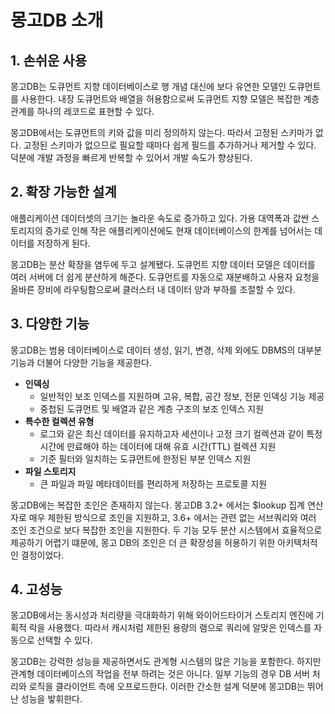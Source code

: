 # 몽고DB 소개

## 1. 손쉬운 사용

몽고DB는 도큐먼트 지향 데이터베이스로 행 개념 대신에 보다 유연한 모델인 도큐먼트를 사용한다. 내장 도큐먼트와 배열을 허용함으로써 도큐먼트 지향 모델은 복잡한 계층 관계를 하나의 레코드로 표현할 수 있다.

몽고DB에서는 도큐먼트의 키와 값을 미리 정의하지 않는다. 따라서 고정된 스키마가 없다. 고정된 스키마가 없으므로 필요할 때마다 쉽게 필드를 추가하거나 제거할 수 있다. 덕분에 개발 과정을 빠르게 반복할 수 있어서 개발 속도가 향상된다.

## 2. 확장 가능한 설계

애플리케이션 데이터셋의 크기는 놀라운 속도로 증가하고 있다. 가용 대역폭과 값싼 스토리지의 증가로 인해 작은 애플리케이션에도 현재 데이터베이스의 한계를 넘어서는 데이터를 저장하게 된다.

몽고DB는 분산 확장을 염두에 두고 설계됐다. 도큐먼트 지향 데이터 모델은 데이터를 여러 서버에 더 쉽게 분산하게 해준다. 도큐먼트를 자동으로 재분배하고 사용자 요청을 올바른 장비에 라우팅함으로써 클러스터 내 데이터 양과 부하를 조절할 수 있다.

## 3. 다양한 기능

몽고DB는 범용 데이터베이스로 데이터 생성, 읽기, 변경, 삭제 외에도 DBMS의 대부분 기능과 더불어 다양한 기능을 제공한다.

 - __인덱싱__
    - 일반적인 보조 인덱스를 지원하며 고유, 복합, 공간 정보, 전문 인덱싱 기능 제공
    - 중첩된 도큐먼트 및 배열과 같은 계층 구조의 보조 인덱스 지원
 - __특수한 컬렉션 유형__
    - 로그와 같은 최신 데이터를 유지하고자 세션이나 고정 크기 컬렉션과 같이 특정 시간에 만료해야 하는 데이터에 대해 유효 시간(TTL) 컬렉션 지원
    - 기준 필터와 일치하는 도큐먼트에 한정된 부분 인덱스 지원
 - __파일 스토리지__
    - 큰 파일과 파일 메타데이터를 편리하게 저장하는 프로토콜 지원

몽고DB에는 복잡한 조인은 존재하지 않는다. 몽고DB 3.2+ 에서는 $lookup 집계 연산자로 매우 제한된 방식으로 조인을 지원하고, 3.6+ 에서는 관련 없는 서브쿼리와 여러 조인 조건으로 보다 복잡한 조인을 지원한다. 두 기능 모두 분산 시스템에서 효율적으로 제공하기 어렵기 떄문에, 몽고 DB의 조인은 더 큰 확장성을 허용하기 위한 아키텍처적인 결정이었다.

## 4. 고성능

몽고DB에서는 동시성과 처리량을 극대화하기 위해 와이어드타이거 스토리지 엔진에 기획적 락을 사용했다. 따라서 캐시처럼 제한된 용량의 램으로 쿼리에 알맞은 인덱스를 자동으로 선택할 수 있다.

몽고DB는 강력한 성능을 제공하면서도 관계형 시스템의 많은 기능을 포함한다. 하지만 관계형 데이터베이스의 작업을 전부 하려는 것은 아니다. 일부 기능의 경우 DB 서버 처리와 로직을 클라이언트 측에 오프로드한다. 이러한 간소한 설계 덕분에 몽고DB는 뛰어난 성능을 밯휘한다.

